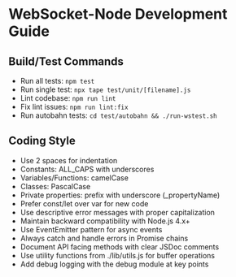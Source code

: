 # WebSocket-Node Development Guide

## Build/Test Commands
- Run all tests: `npm test`
- Run single test: `npx tape test/unit/[filename].js`
- Lint codebase: `npm run lint`
- Fix lint issues: `npm run lint:fix`
- Run autobahn tests: `cd test/autobahn && ./run-wstest.sh`

## Coding Style
- Use 2 spaces for indentation
- Constants: ALL_CAPS with underscores
- Variables/Functions: camelCase
- Classes: PascalCase
- Private properties: prefix with underscore (_propertyName)
- Prefer const/let over var for new code
- Use descriptive error messages with proper capitalization
- Maintain backward compatibility with Node.js 4.x+
- Use EventEmitter pattern for async events
- Always catch and handle errors in Promise chains
- Document API facing methods with clear JSDoc comments
- Use utility functions from ./lib/utils.js for buffer operations
- Add debug logging with the debug module at key points